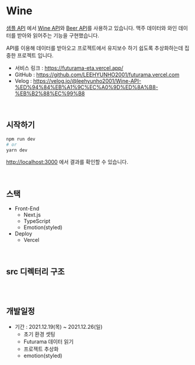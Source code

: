 # Wine

[샘플 API](https://sampleapis.com/) 에서 [Wine API](https://sampleapis.com/api-list/wines)와 [Beer API](https://sampleapis.com/api-list/beers)를 사용하고 있습니다. 맥주 데이터와 와인 데이터를 받아와 읽어주는 기능을 구현했습니다.

API를 이용해 데이터를 받아오고 프로젝트에서 유지보수 하기 쉽도록 추상화하는데 집중한 프로젝트 입니다.

- 서비스 링크 : https://futurama-eta.vercel.app/
- GitHub : https://github.com/LEEHYUNHO2001/futurama.vercel.com
- Velog : https://velog.io/@leehyunho2001/Wine-API-%ED%94%84%EB%A1%9C%EC%A0%9D%ED%8A%B8-%EB%B2%88%EC%99%B8

<br>

## 시작하기

```bash
npm run dev
# or
yarn dev
```

[http://localhost:3000](http://localhost:3000) 에서 결과를 확인할 수 있습니다.

<br>

## 스택

- Front-End
  - Next.js
  - TypeScript
  - Emotion(styled)
- Deploy
  - Vercel

<br>

## src 디렉터리 구조

```

```

<br>

## 개발일정

- 기간 : 2021.12.19(목) ~ 2021.12.26(일)
  - 초기 환경 셋팅
  - Futurama 데이터 읽기
  - 프로젝트 추상화
  - emotion(styled)
